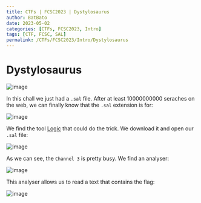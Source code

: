 ```yaml
---
title: CTFs | FCSC2023 | Dystylosaurus
author: BatBato
date: 2023-05-02
categories: [CTFs, FCSC2023, Intro]
tags: [CTF, FCSC, SAL]
permalink: /CTFs/FCSC2023/Intro/Dystylosaurus
---
```


# Dystylosaurus

![image](https://user-images.githubusercontent.com/73934639/235744190-3e14838c-4511-4dde-a5e8-a6c75ee6bd20.png)

In this chall we just had a `.sal` file. After at least 10000000000 seraches on the web, we can finally know that the `.sal` extension is for:

![image](https://user-images.githubusercontent.com/73934639/235745207-87f993b1-2956-47ab-a09e-ff0e959bcee1.png)

We find the tool [Logic](https://www.saleae.com/) that could do the trick. We download it and open our `.sal` file:

![image](https://user-images.githubusercontent.com/73934639/235745636-cf77f84d-5169-4910-9b27-a0449a30e04d.png)

As we can see, the `Channel 3` is pretty busy. We find an analyser:

![image](https://user-images.githubusercontent.com/73934639/235745881-d3bb14d6-a30a-4669-b153-6653dd983750.png)


This analyser allows us to read a text that contains the flag:

![image](https://user-images.githubusercontent.com/73934639/235746240-1d35e7f1-e504-47df-b433-93bd4bca1e77.png)
